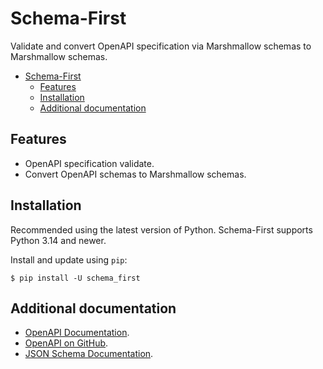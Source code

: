 # Schema-First

Validate and convert OpenAPI specification via Marshmallow schemas to Marshmallow schemas.

<!--TOC-->

- [Schema-First](#schema-first)
  - [Features](#features)
  - [Installation](#installation)
  - [Additional documentation](#additional-documentation)

<!--TOC-->

## Features

* OpenAPI specification validate.
* Convert OpenAPI schemas to Marshmallow schemas.

## Installation

Recommended using the latest version of Python. Schema-First supports Python 3.14 and newer.

Install and update using `pip`:

```shell
$ pip install -U schema_first
```

## Additional documentation

* [OpenAPI Documentation](https://swagger.io/specification/).
* [OpenAPI on GitHub](https://github.com/OAI/OpenAPI-Specification).
* [JSON Schema Documentation](https://json-schema.org/specification.html).
